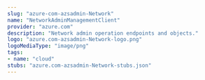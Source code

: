 ```yaml
---
slug: "azure-com-azsadmin-Network"
name: "NetworkAdminManagementClient"
provider: "azure.com"
description: "Network admin operation endpoints and objects."
logo: "azure.com-azsadmin-Network-logo.png"
logoMediaType: "image/png"
tags:
- name: "cloud"
stubs: "azure.com-azsadmin-Network-stubs.json"
---
```

